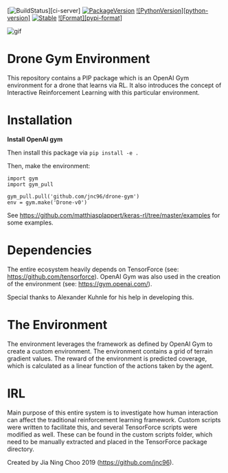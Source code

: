 [![BuildStatus][build-status]][ci-server]
[![PackageVersion][pypi-version]][pypi-home]
[![PythonVersion][python-version]][python-home]
[![Stable][pypi-status]][pypi-home]
[![Format][pypi-format]][pypi-home]

[build-status]: 
[ci-server]: 
[pypi-version]: 
[pypi-license]: 
[pypi-status]: 
[pypi-format]: 
[pypi-home]: 
[python-version]:
[python-home]: https://python.org

![gif](https://media.giphy.com/media/h5NXof7XfEYHm/giphy.gif)

# Drone Gym Environment

This repository contains a PIP package which is an OpenAI Gym environment for a drone that learns via RL. It also introduces the concept of Interactive Reinforcement Learning with this particular environment.

# Installation

  <b> Install OpenAI gym </b>

Then install this package via ``pip install -e .``

Then, make the environment:

	import gym
	import gym_pull
    
    gym_pull.pull('github.com/jnc96/drone-gym')
    env = gym.make('Drone-v0')

<div id="basic_usage"></div>

See https://github.com/matthiasplappert/keras-rl/tree/master/examples for some examples.

# Dependencies

The entire ecosystem heavily depends on TensorForce (see: https://github.com/tensorforce). OpenAI Gym was also used in the creation of the environment (see: https://gym.openai.com/).

Special thanks to Alexander Kuhnle for his help in developing this.

# The Environment

The environment leverages the framework as defined by OpenAI Gym to create a custom environment. The environment contains a grid of terrain gradient values. The reward of the environment is predicted coverage, which is calculated as a linear function of the actions taken by the agent.

# IRL

Main purpose of this entire system is to investigate how human interaction can affect the traditional reinforcement learning framework. Custom scripts were written to facilitate this, and several TensorForce scripts were modified as well. These can be found in the custom scripts folder, which need to be manually extracted and placed in the TensorForce package directory.

Created by Jia Ning Choo 2019 (https://github.com/jnc96).

